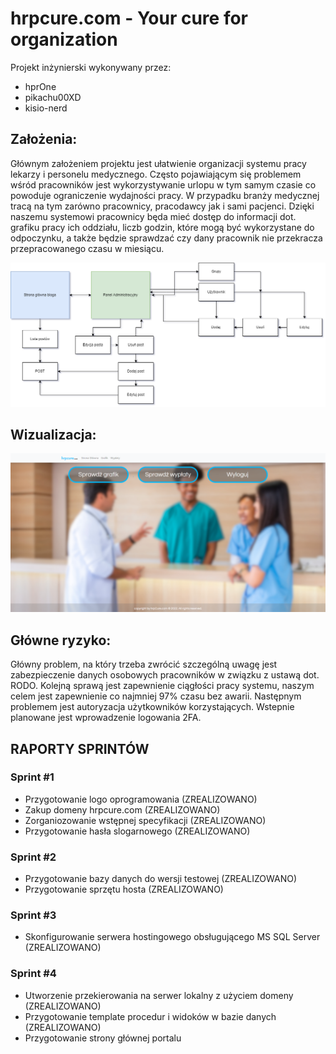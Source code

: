 # hrpcure.com - Your cure for organization

Projekt inżynierski wykonywany przez:
- hprOne
- pikachu00XD
- kisio-nerd

## Założenia:
Głównym założeniem projektu jest ułatwienie organizacji systemu pracy lekarzy i personelu medycznego. 
Często pojawiającym się problemem wśród pracowników jest wykorzystywanie urlopu w tym samym czasie 
co powoduje ograniczenie wydajności pracy. W przypadku branży medycznej tracą na tym zarówno pracownicy, 
pracodawcy jak i sami pacjenci. Dzięki naszemu systemowi pracownicy będa mieć dostęp do informacji 
dot. grafiku pracy ich oddziału, liczb godzin, które mogą być wykorzystane do odpoczynku, a także 
będzie sprawdzać czy dany pracownik nie przekracza przepracowanego czasu w miesiącu.

![vizualization](https://raw.githubusercontent.com/hprOne/ProjInz_HRPCure/main/Documents/graphic_wizualizacja.png)

## Wizualizacja:

![page](https://raw.githubusercontent.com/hprOne/ProjInz_HRPCure/main/Documents/graphic_page.png)

## Główne ryzyko:
Główny problem, na który trzeba zwrócić szczególną uwagę jest zabezpieczenie danych osobowych 
pracowników w związku z ustawą dot. RODO. Kolejną sprawą jest zapewnienie ciągłości pracy systemu, 
naszym celem jest zapewnienie co najmniej 97% czasu bez awarii. Następnym problemem jest autoryzacja 
użytkowników korzystających. Wstepnie planowane jest wprowadzenie logowania 2FA. 

## RAPORTY SPRINTÓW
### Sprint #1
- Przygotowanie logo oprogramowania (ZREALIZOWANO)
- Zakup domeny hrpcure.com (ZREALIZOWANO)
- Zorganiozowanie wstępnej specyfikacji (ZREALIZOWANO)
- Przygotowanie hasła slogarnowego (ZREALIZOWANO)

### Sprint #2
- Przygotowanie bazy danych do wersji testowej (ZREALIZOWANO)
- Przygotowanie sprzętu hosta (ZREALIZOWANO)

### Sprint #3
- Skonfigurowanie serwera hostingowego obsługującego MS SQL Server (ZREALIZOWANO)

### Sprint #4
- Utworzenie przekierowania na serwer lokalny z użyciem domeny (ZREALIZOWANO)
- Przygotowanie template procedur i widoków w bazie danych (ZREALIZOWANO)
- Przygotowanie strony głównej portalu 
